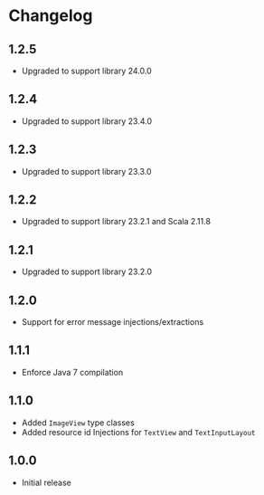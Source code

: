 # Changelog

## 1.2.5

 - Upgraded to support library 24.0.0

## 1.2.4

 - Upgraded to support library 23.4.0

## 1.2.3

 - Upgraded to support library 23.3.0

## 1.2.2

 - Upgraded to support library 23.2.1 and Scala 2.11.8

## 1.2.1

 - Upgraded to support library 23.2.0

## 1.2.0

 - Support for error message injections/extractions

## 1.1.1

 - Enforce Java 7 compilation

## 1.1.0

 - Added `ImageView` type classes
 - Added resource id Injections for `TextView` and `TextInputLayout`

## 1.0.0

 - Initial release